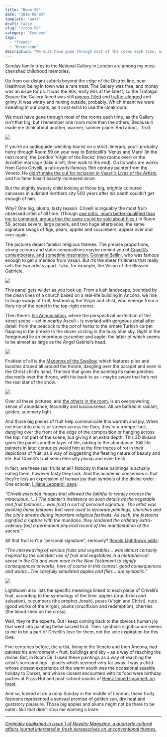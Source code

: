```yaml
---
title: "Room 59"
date: "2016-05-03"
template: "post"
draft: false
slug: "/room-59"
category: "Economy"
tags:
  - "Trends"
  - "Recession"
description: "We must have gone through most of the rooms each time, as the Gallery isn’t that big, but I remember one room more than the others. Because it made me think about another, warmer, sunnier place."
---
```


Sunday family trips to the National Gallery in London are among my most-cherished childhood memories.

Up from our distant suburb beyond the edge of the District line, near Heathrow, being in town was a rare treat. The Gallery was free, and money was an issue for us. It was the 80s, early 90s at the latest, so the Trafalgar Square the Gallery faced was still [pigeon-filled](http://news.bbc.co.uk/1/hi/england/2642575.stm) and [traffic-clogged](http://news.bbc.co.uk/1/hi/uk/154727.stm) and grimy. It was wintry and raining outside, probably. Which meant we were sweating in our coats, as it cost extra to use the cloakroom.

We must have gone through most of the rooms each time, as the Gallery isn’t that big, but I remember one room more than the others. Because it made me think about another, warmer, sunnier place. And about… fruit.

![](/media/room-59-1.jpg)

If you’re an audioguide-wielding tourist on a strict itinerary, you’ll probably hurry through Room 59 on your way to Botticelli’s ‘Venus and Mars’ (in the next room), the London ‘Virgin of the Rocks’ (two rooms over) or the Arnolfini marriage (take a left, then walk to the end). On its walls are works from Carlo Crivelli, a not-overly-famous 15th century painter from the Veneto. He [didn’t make the cut for inclusion in Vasari’s Lives of the Artists](https://en.wikipedia.org/wiki/Lives_of_the_Most_Excellent_Painters,_Sculptors,_and_Architects), and his fame hasn’t exactly increased since.

But the slightly sweaty child looking at those big, brightly coloured canvases in a distant northern city 500 years after his death couldn’t get enough of him.

Why? One big, plump, tasty reason. Crivelli is arguably the most fruit-obsessed artist of all time. (Though [one critic, much better-qualified than me to comment, argues that the same could be said about flies.](http://www.jstor.org/stable/23204905)) In Room 59, across several large panels, and two huge altarpieces, the same signature swags of figs, pears, apples and cucumbers, appear over and over again.

The pictures depict familiar religious themes. The precise proportions, strong colours and static compositions maybe remind you of [Crivelli’s contemporary, and sometime inspiration, Giovanni Bellini,](https://books.google.co.uk/books?id=w-vAqe6CjOsC&pg=PA123&lpg=PA123&dq=bellini+crivelli&source=bl&ots=VOPT9n7K59&sig=M0RdJ9Uv4Zeyh4gv2CE_FxhNYvk&hl=en&sa=X&ved=0CEMQ6AEwCGoVChMI3Mv164nWxwIVSL0UCh17uAJu#v=onepage&q=bellini%20crivelli&f=false) who was famous enough to get a mention from Vasari. But it’s the sheer fruitiness that really sets the two artists apart. Take, for example, the Vision of the Blessed Gabriele.

![](/media/room-59-2.jpg)

This panel gets wilder as you look up. From a lush landscape, bounded by the clean lines of a church based on a real-life building in Ancona, we rise to huge swags of fruit, festooning the Virgin and child, who emerge from a fiery rip of the panel in the top-right corner.

Then there’s [his Annunciation](http://www.nationalgallery.org.uk/paintings/carlo-crivelli-the-annunciation-with-saint-emidius), where the perspectival perfection of the street scene – set in nearby Ascoli – is overlaid with gorgeous detail after detail: from the peacock to the pot of herbs to the ornate Turkish carpet flapping in the breeze to the doves circling in the busy blue sky. Right in the foreground lie an enormous cucumber and apple: the latter of which seems to be almost as large as the Angel Gabriel’s head.

![](/media/room-59-3.jpg)

Fruitiest of all is the [Madonna of the Swallow](http://www.nationalgallery.org.uk/paintings/carlo-crivelli-la-madonna-della-rondine-the-madonna-of-the-swallow), which features piles and bundles draped all around the throne, dangling over the parapet and even in the Christ child’s hand. The bird that gives the painting its name perches discreetly over the throne, with his back to us – maybe aware that he’s not the real star of the show.

![](/media/room-59-4.jpg)

Over all these pictures, and [the others in the room](http://www.nationalgallery.org.uk/paintings/carlo-crivelli-the-virgin-and-child-with-saints-francis-and-sebastian), is an overpowering sense of abundance, fecundity and lusciousness. All are bathed in radiant, golden, summery light.

And those big pieces of fruit help communicate this warmth and joy. When not inset into chairs or strewn across the floor, they’re a trompe l’oeil, dangling over the front of the edge of the composition or hanging across the top: not part of the scene, but giving it an extra depth. This 3D illusion gives the panels another layer of life, adding to the abundance. Still life painters in later centuries would hint at the first traces of rot in their depictions of fruit, as a way of suggesting the fleeting nature of beauty and life. But Crivelli’s fruit seem eternally plump and ever-fresh.

In fact, are these real fruits at all? Nobody in these paintings is actually eating them, however tasty they look. And the academic consensus is that they’re less an expression of human joy than symbols of the divine order. One scholar, [Liliana Leopardi, says](https://books.google.co.uk/books?id=wt4BtPVdcjAC&pg=PP1&lpg=PP1&dq=Aesthetic+Hybrids:+Interpreting+Carlo+Crivelli%27s+Ornamental+Style+(Liliana+Leopardi)&source=bl&ots=J_u3GtdAJN&sig=h0Cbo8sK98iamrVZKBaElBv_c-o&hl=en&sa=X&ved=0CCEQ6AEwAGoVChMIxMeA8ILWxwIVhbcUCh1cJgPL#v=onepage&q=Aesthetic%20Hybrids%3A%20Interpreting%20Carlo%20Crivelli's%20Ornamental%20Style%20(Liliana%20Leopardi)&f=false):

*“Crivelli executed images that allowed the faithful to readily access the miraculous. (…) The painter’s insistence on such details as the vegetable and fruit festoons… was [not] a sort of personal signature. The artist was painting those festoons that were used to decorate paintings, churches and the city’s streets during important religious festivals. As such, the festoons signified a rupture with the mundane, they rendered the ordinary extra-ordinary [as] a permanent physical record of this manifestation of the sacred.”*

All that fruit isn’t a “personal signature”, seriously? [Ronald Lightbown adds](https://books.google.co.uk/books?id=qM25ftANwpEC&pg=PA21&lpg=PA21&dq=crivelli+fruit&source=bl&ots=M58IB83NOx&sig=6Su_cmvXrD3_u8ZFQ2-_2BMwp6s&hl=en&sa=X&ved=0CFAQ6AEwCmoVChMI1svCy5TUxwIVRlkUCh0tFAAX#v=onepage&q=fruit&f=false):

*“The interweaving of various fruits and vegetables… was almost certainly inspired by the constant use of fruit and vegetables in a metaphorical sense in the Old and even more in the New Testament to signify consequences or works, here of course in this context, good consequences and works…The carefully simulated apples and flies… are symbolic.”*

![](/media/room-59-5.jpg)

Lightbown also lists the specific meanings linked to each piece of Crivelli’s fruit, according to the symbology of the time: apples (crucifixion and salvation), cucumbers (the prophet Jonah), pears (Virgin and Christ), nuts (good works of the Virgin), plums (crucifixion and redemption), cherries (the blood shed on the cross).

Well, they’re the experts. But I keep coming back to the obvious human joy that went into painting these sacred fruit. Their symbolic significance seems to me to be a part of Crivelli’s love for them, not the sole inspiration for this love.

Five centuries before, the artist, living in the Veneto and then Ancona, had painted his environment – fruit, buildings and sky – as a way of reaching the divine. But, in Room 59, I used these paintings as a way of reaching the artist’s surroundings – places which seemed very far away. I was a child whose closest experience of the warm south was the occasional seaside holiday to Dorset, and whose closest encounters with its food were birthday parties at Pizza Hut and post-school snacks of [Heinz tinned spaghetti on toast](https://underwaterraven.wordpress.com/2013/10/31/how-to-make-spaghetti-on-toast/).

And so, looked at on a rainy Sunday in the middle of London, these fruity festoons represented a sensual promise of golden sun, dry heat and gustatory pleasure. Those big apples and plums might not be there to be eaten. But that didn’t stop me wanting a taste.

----

*[Originally published in Issue 1 of Novelty Magazine, a quarterly cultural affairs journal interested in fresh perspectives on unconventional themes.](http://noveltymag.co.uk/about/)*

